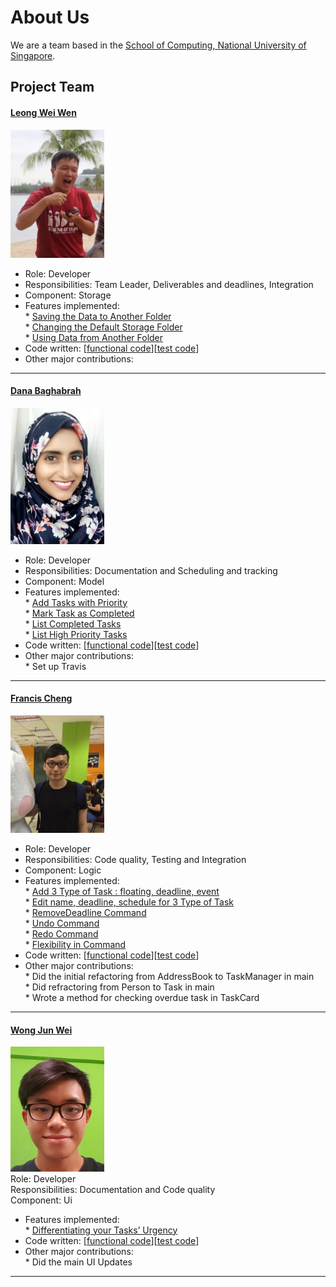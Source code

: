 # About Us

We are a team based in the [School of Computing, National University of Singapore](http://www.comp.nus.edu.sg).

## Project Team

#### [Leong Wei Wen](https://github.com/lwwenz)
<img src="images/lwwenz.png" width="150"><br>
 * Role: Developer <br>
 * Responsibilities: Team Leader, Deliverables and deadlines, Integration <br>
 * Component: Storage <br>
 * Features implemented: <br>
         * [Saving the Data to Another Folder](https://github.com/CS2103JAN2017-T09-B2/main/blob/master/docs/UserGuide.md) <br>
         * [Changing the Default Storage Folder](https://github.com/CS2103JAN2017-T09-B2/main/blob/master/docs/UserGuide.md) <br> 
         * [Using Data from Another Folder](https://github.com/CS2103JAN2017-T09-B2/main/blob/master/docs/UserGuide.md) <br>
 * Code written: [[functional code](../collated/main/A0140010M.md)][[test code](../collated/test/A0140010M.md)]
 * Other major contributions: <br>
 
-----

#### [Dana Baghabrah](http://github.com/danab101)
<img src="images/danab101.png" width="150"><br>
* Role: Developer <br>
* Responsibilities: Documentation and Scheduling and tracking <br>
* Component: Model
* Features implemented:<br>
         * [Add Tasks with Priority](https://github.com/CS2103JAN2017-T09-B2/main/blob/master/docs/UserGuide.md)  <br>
         * [Mark Task as Completed](https://github.com/CS2103JAN2017-T09-B2/main/blob/master/docs/UserGuide.md)  <br>
         * [List Completed Tasks](https://github.com/CS2103JAN2017-T09-B2/main/blob/master/docs/UserGuide.md)  <br>
         * [List High Priority Tasks](https://github.com/CS2103JAN2017-T09-B2/main/blob/master/docs/UserGuide.md)  <br>
* Code written: [[functional code](../collated/main/A0144902L.md)][[test code](../collated/test/A0144902L.md)]  <br>
* Other major contributions: <br>
            * Set up Travis <br>

-----

#### [Francis Cheng](http://github.com/francischeng070)
<img src="images/francischeng070.png" width="150"><br>
* Role: Developer <br>
* Responsibilities: Code quality, Testing and Integration <br>
* Component: Logic <br>
* Features implemented: <br> 
        * [Add 3 Type of Task : floating, deadline, event](https://github.com/CS2103JAN2017-T09-B2/main/blob/master/docs/UserGuide.md)<br>
        * [Edit name, deadline, schedule for 3 Type of Task](https://github.com/CS2103JAN2017-T09-B2/main/blob/master/docs/UserGuide.md) <br>
        * [RemoveDeadline Command](https://github.com/CS2103JAN2017-T09-B2/main/blob/master/docs/UserGuide.md) <br>
        * [Undo Command](https://github.com/CS2103JAN2017-T09-B2/main/blob/master/docs/UserGuide.md) <br>
        * [Redo Command](https://github.com/CS2103JAN2017-T09-B2/main/blob/master/docs/UserGuide.md) <br>
        * [Flexibility in Command](https://github.com/CS2103JAN2017-T09-B2/main/blob/master/docs/UserGuide.md)  <br>
* Code written: [[functional code](../collated/main/A0139926R.md)][[test code](../collated/test/A0139926R.md)]  <br>
* Other major contributions:<br>
           * Did the initial refactoring from AddressBook to TaskManager in main <br>
           * Did refractoring from Person to Task in main <br>
           * Wrote a method for checking overdue task in TaskCard <br>

-----

#### [Wong Jun Wei](http://github.com/wjunwei94)
<img src="images/wjunwei94.png" width="150"><br>
Role: Developer <br>
Responsibilities: Documentation and Code quality <br>
Component: Ui
* Features implemented:<br>
        * [Differentiating your Tasks’ Urgency](https://github.com/CS2103JAN2017-T09-B2/main/blob/master/docs/UserGuide.md) <br>
* Code written: [[functional code](../collated/main/A0139154E.md)][[test code](../collated/test/A0139154E.md)]  <br>
* Other major contributions: <br>
           * Did the main UI Updates <br>
-----
